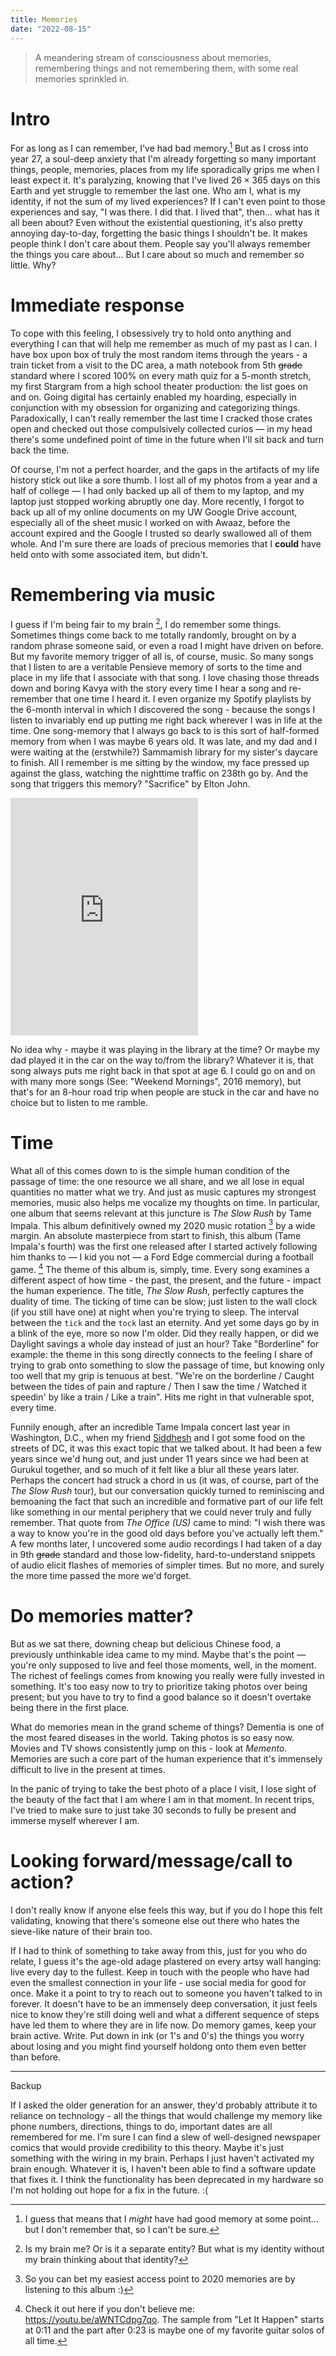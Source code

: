 ```yaml
---
title: Memories
date: "2022-08-15"
---
```


> A meandering stream of consciousness about memories, remembering things and not remembering them, with some real memories sprinkled in.

# Intro

For as long as I can remember, I've had bad memory.[^1] But as I cross into year 27, a soul-deep anxiety that I'm already forgetting so many important things, people, memories, places from my life sporadically grips me when I least expect it. It's paralyzing, knowing that I've lived $26 \times 365$ days on this Earth and yet struggle to remember the last one. Who am I, what is my identity, if not the sum of my lived experiences? If I can't even point to those experiences and say, "I was there. I did that. I lived that", then... what has it all been about? Even without the existential questioning, it's also pretty annoying day-to-day, forgetting the basic things I shouldn't be. It makes people think I don't care about them. People say you'll always remember the things you care about... But I care about so much and remember so little. Why?

# Immediate response

To cope with this feeling, I obsessively try to hold onto anything and everything I can that will help me remember as much of my past as I can. I have box upon box of truly the most random items through the years - a train ticket from a visit to the DC area, a math notebook from 5th ~~grade~~ standard where I scored 100% on every math quiz for a 5-month stretch, my first Stargram from a high school theater production: the list goes on and on. Going digital has certainly enabled my hoarding, especially in conjunction with my obsession for organizing and categorizing things. Paradoxically, I can't really remember the last time I cracked those crates open and checked out those compulsively collected curios &mdash; in my head there's some undefined point of time in the future when I'll sit back and turn back the time.

Of course, I'm not a perfect hoarder, and the gaps in the artifacts of my life history stick out like a sore thumb. I lost all of my photos from a year and a half of college &mdash; I had only backed up all of them to my laptop, and my laptop just stopped working abruptly one day. More recently, I forgot to back up all of my online documents on my UW Google Drive account, especially all of the sheet music I worked on with Awaaz, before the account expired and the Google I trusted so dearly swallowed all of them whole. And I'm sure there are loads of precious memories that I **could** have held onto with some associated item, but didn't.

# Remembering via music

I guess if I'm being fair to my brain [^2], I do remember some things. Sometimes things come back to me totally randomly, brought on by a random phrase someone said, or even a road I might have driven on before. But my favorite memory trigger of all is, of course, music. So many songs that I listen to are a veritable Pensieve memory of sorts to the time and place in my life that I associate with that song. I love chasing those threads down and boring Kavya with the story every time I hear a song and re-remember that one time I heard it. I even organize my Spotify playlists by the 6-month interval in which I discovered the song - because the songs I listen to invariably end up putting me right back wherever I was in life at the time. One song-memory that I always go back to is this sort of half-formed memory from when I was maybe 6 years old. It was late, and my dad and I were waiting at the (erstwhile?) Sammamish library for my sister's daycare to finish. All I remember is me sitting by the window, my face pressed up against the glass, watching the nighttime traffic on 238th go by. And the song that triggers this memory? "Sacrifice" by Elton John.

<iframe src="https://open.spotify.com/embed/track/0e3yhVeNaTfKIWQRw9U9sY" width="300" height="380" frameborder="0" allowtransparency="true" allow="encrypted-media"></iframe>

No idea why - maybe it was playing in the library at the time? Or maybe my dad played it in the car on the way to/from the library? Whatever it is, that song always puts me right back in that spot at age 6. I could go on and on with many more songs (See: "Weekend Mornings", 2016 memory), but that's for an 8-hour road trip when people are stuck in the car and have no choice but to listen to me ramble.

# Time

What all of this comes down to is the simple human condition of the passage of time: the one resource we all share, and we all lose in equal quantities no matter what we try. And just as music captures my strongest memories, music also helps me vocalize my thoughts on time. In particular, one album that seems relevant at this juncture is _The Slow Rush_ by Tame Impala. This album definitively owned my 2020 music rotation [^3] by a wide margin. An absolute masterpiece from start to finish, this album (Tame Impala's fourth) was the first one released after I started actively following him thanks to &mdash; I kid you not &mdash; a Ford Edge commercial during a football game. [^4] The theme of this album is, simply, time. Every song examines a different aspect of how time - the past, the present, and the future - impact the human experience. The title, _The Slow Rush_, perfectly captures the duality of time. The ticking of time can be slow; just listen to the wall clock (if you still have one) at night when you're trying to sleep. The interval between the `tick` and the `tock` last an eternity. And yet some days go by in a blink of the eye, more so now I'm older. Did they really happen, or did we Daylight savings a whole day instead of just an hour? Take "Borderline" for example: the theme in this song directly connects to the feeling I share of trying to grab onto something to slow the passage of time, but knowing only too well that my grip is tenuous at best. "We're on the borderline / Caught between the tides of pain and rapture / Then I saw the time / Watched it speedin' by like a train / Like a train". Hits me right in that vulnerable spot, every time.

Funnily enough, after an incredible Tame Impala concert last year in Washington, D.C., when my friend [Siddhesh](https://siddhesh.substack.com) and I got some food on the streets of DC, it was this exact topic that we talked about. It had been a few years since we'd hung out, and just under 11 years since we had been at Gurukul together, and so much of it felt like a blur all these years later. Perhaps the concert had struck a chord in us (it was, of course, part of the _The Slow Rush_ tour), but our conversation quickly turned to reminiscing and bemoaning the fact that such an incredible and formative part of our life felt like something in our mental periphery that we could never truly and fully remember. That quote from _The Office (US)_ came to mind: "I wish there was a way to know you're in the good old days before you've actually left them." A few months later, I uncovered some audio recordings I had taken of a day in 9th ~~grade~~ standard and those low-fidelity, hard-to-understand snippets of audio elicit flashes of memories of simpler times. But no more, and surely the more time passed the more we'd forget.

# Do memories matter?

But as we sat there, downing cheap but delicious Chinese food, a previously unthinkable idea came to my mind. Maybe that's the point &mdash; you're only supposed to live and feel those moments, well, in the moment. The richest of feelings comes from knowing you really were fully invested in something. It's too easy now to try to prioritize taking photos over being present; but you have to try to find a good balance so it doesn't overtake being there in the first place.

What do memories mean in the grand scheme of things? Dementia is one of the most feared diseases in the world. Taking photos is so easy now. Movies and TV shows consistently jump on this - look at _Memento_. Memories are such a core part of the human experience that it's immensely difficult to live in the present at times.

In the panic of trying to take the best photo of a place I visit, I lose sight of the beauty of the fact that I am where I am in that moment. In recent trips, I've tried to make sure to just take 30 seconds to fully be present and immerse myself wherever I am.

# Looking forward/message/call to action?

I don't really know if anyone else feels this way, but if you do I hope this felt validating, knowing that there's someone else out there who hates the sieve-like nature of their brain too.

If I had to think of something to take away from this, just for you who do relate, I guess it's the age-old adage plastered on every artsy wall hanging: live every day to the fullest. Keep in touch with the people who have had even the smallest connection in your life - use social media for good for once. Make it a point to try to reach out to someone you haven't talked to in forever. It doesn't have to be an immensely deep conversation, it just feels nice to know they're still doing well and what a different sequence of steps have led them to where they are in life now. Do memory games, keep your brain active. Write. Put down in ink (or 1's and 0's) the things you worry about losing and you might find yourself holdong onto them even better than before.

[^1]: I guess that means that I _might_ have had good memory at some point... but I don't remember that, so I can't be sure.
[^2]: Is my brain me? Or is it a separate entity? But what is my identity without my brain thinking about that identity?
[^3]: So you can bet my easiest access point to 2020 memories are by listening to this album :)
[^4]: Check it out here if you don't believe me: https://youtu.be/aWNTCdpg7qo. The sample from "Let It Happen" starts at 0:11 and the part after 0:23 is maybe one of my favorite guitar solos of all time.

---

Backup

If I asked the older generation for an answer, they'd probably attribute it to reliance on technology - all the things that would challenge my memory like phone numbers, directions, things to do, important dates are all remembered for me. I'm sure I can find a slew of well-designed newspaper comics that would provide credibility to this theory. Maybe it's just something with the wiring in my brain. Perhaps I just haven't activated my brain enough. Whatever it is, I haven't been able to find a software update that fixes it. I think the functionality has been deprecated in my hardware so I'm not holding out hope for a fix in the future. :(
